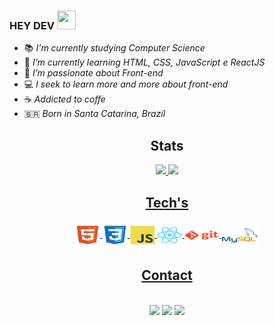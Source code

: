 
### <strong>HEY DEV</strong>  <img src="https://raw.githubusercontent.com/kaueMarques/kaueMarques/master/hi.gif"  height="30px" width="30px">

- 📚 <i>I'm currently studying Computer Science</i>
- 🌱 <i>I’m currently learning HTML, CSS, JavaScript e ReactJS</i>
- 💜 <i>I’m passionate about Front-end</i>
- 💻 <i>I seek to learn more and more about front-end </i>
- ☕ <i>Addicted to coffe</i>
- 🇧🇷 <i>Born in Santa Catarina, Brazil</i>


<h2 align="center">Stats</h2>

<div align="center">
  <a href="https://github.com/aarthgmendes">
  <img height="150em" src="https://github-readme-stats.vercel.app/api?username=aarthgmendes&show_icons=true&theme=algolia&include_all_commits=true&count_private=true"/>
  <img height="150em" src="https://github-readme-stats.vercel.app/api/top-langs/?username=aarthgmendes&layout=compact&langs_count=7&theme=algolia"/>
</div>
</div>

<h2 align="center">Tech's</h2>
<div display: "inline-block" align="center">
<img align="center" alt="HTML" height="30" width="40" src="https://github.com/devicons/devicon/blob/master/icons/html5/html5-original.svg">
<img align="center" alt="CSS" height="30" width="40" src="https://github.com/devicons/devicon/blob/master/icons/css3/css3-original.svg" />
<img align="center" alt="js" height="30" width="40" src="https://github.com/devicons/devicon/blob/master/icons/javascript/javascript-original.svg" />
<img align="center" alt="react" height="30" width="40" src="https://github.com/devicons/devicon/blob/master/icons/react/react-original.svg">
<img align="center" alt="git" height="35" width="55" src="https://github.com/devicons/devicon/blob/master/icons/git/git-plain-wordmark.svg">
<img align="center" alt="mysql" height="45" width="60" src="https://raw.githubusercontent.com/devicons/devicon/master/icons/mysql/mysql-original-wordmark.svg">
</div>

<h2 align="center">Contact</h2>
<div align = "center"><br>
  <a href="https://instagram.com/aarthgmendes" target="_blank"><img src="https://img.shields.io/badge/-Instagram-%23E4405F?style=for-the-badge&logo=instagram&logoColor=white" target="_blank"></a>
  <a href="https://www.linkedin.com/in/arthurgmendes/" target="_blank"><img src="https://img.shields.io/badge/-LinkedIn-%230077B5?style=for-the-badge&logo=linkedin&logoColor=white" target="_blank"></a> 
  <a href="[]" target="_blank"><img src="https://img.shields.io/badge/Discord-7289DA?style=for-the-badge&logo=discord&logoColor=white" target="_blank"></a>   
</div>
</div>
